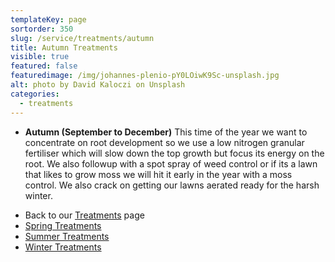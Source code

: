 ```yaml
---
templateKey: page
sortorder: 350
slug: /service/treatments/autumn
title: Autumn Treatments
visible: true
featured: false
featuredimage: /img/johannes-plenio-pY0LOiwK9Sc-unsplash.jpg
alt: photo by David Kaloczi on Unsplash
categories:
  - treatments
---
```


* **Autumn (September to December)**
  This time of the year we want to concentrate on root development so we use a low nitrogen granular fertiliser which will slow down the top growth but focus its energy on the root. We also followup with a spot spray of weed control or if its a lawn that likes to grow moss we will hit it early in the year with a moss control.  We also crack on getting our lawns aerated ready for the harsh winter.

- Back to our [Treatments](/service/treatments) page
- [Spring Treatments](/service/treatments/spring)
- [Summer Treatments](/service/treatments/summer)
- [Winter Treatments](/service/treatments/winter)